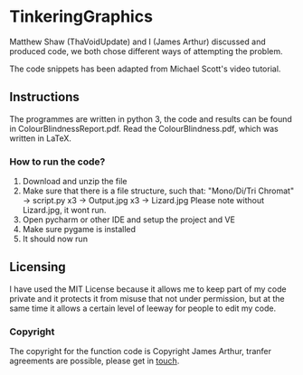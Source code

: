 # TinkeringGraphics

Matthew Shaw (ThaVoidUpdate) and I (James Arthur) discussed and produced code, we both chose different ways of attempting the problem.

The code snippets has been adapted from Michael Scott's video tutorial.

## Instructions

The programmes are written in python 3, the code and results can be found in ColourBlindnessReport.pdf. Read the ColourBlindness.pdf, which was written in LaTeX.

### How to run the code?
1. Download and unzip the file
2. Make sure that there is a file structure, such that:
    "Mono/Di/Tri Chromat"
        -> script.py  x3
        -> Output.jpg x3
        -> Lizard.jpg
Please note without Lizard.jpg, it wont run.
3. Open pycharm or other IDE and setup the project and VE
4. Make sure pygame is installed
5. It should now run

## Licensing

I have used the MIT License because it allows me to keep part of my code private and it protects it from misuse that not under permission, but at the same time it allows a certain level of leeway for people to edit my code.

### Copyright

The copyright for the function code is Copyright James Arthur, tranfer agreements are possible, please get in [touch](mailto:jsitesonline@gmail.com).


